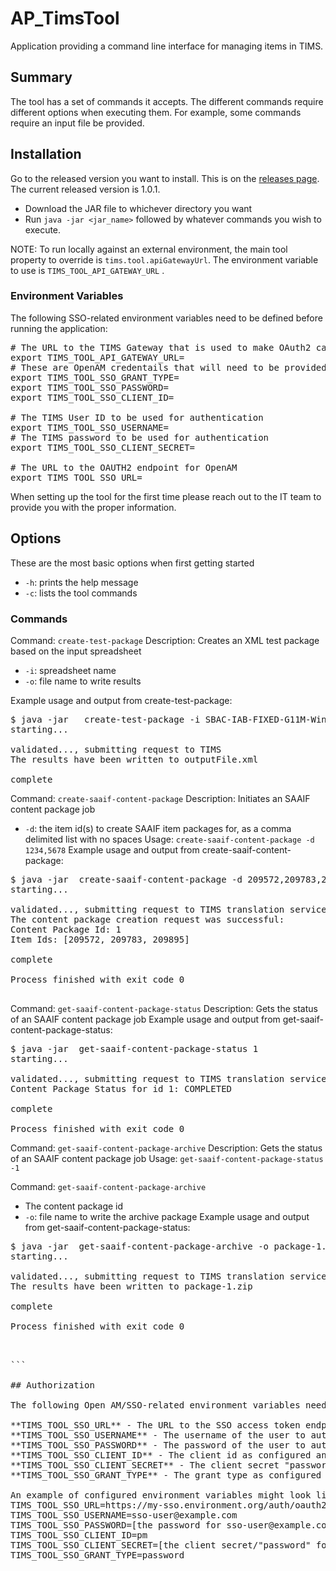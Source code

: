 # AP_TimsTool

Application providing a command line interface for managing items in TIMS.

## Summary

The tool has a set of commands it accepts.  The different commands require different options when executing them.  For example, some commands require an input file be provided.

## Installation

Go to the released version you want to install.  This is on the [releases page](https://github.com/SmarterApp/AP_TimsTool/releases).  The current released version is 1.0.1.

- Download the JAR file to whichever directory you want
- Run `java -jar <jar_name>` followed by whatever commands you wish to execute.

NOTE: To run locally against an external environment, the main tool property to override is `tims.tool.apiGatewayUrl`. The environment variable to use is `TIMS_TOOL_API_GATEWAY_URL` .

### Environment Variables

The following SSO-related environment variables need to be defined before running the application:

<pre>
# The URL to the TIMS Gateway that is used to make OAuth2 calls to TIMS
export TIMS_TOOL_API_GATEWAY_URL=
# These are OpenAM credentails that will need to be provided for the TIMS environment
export TIMS_TOOL_SSO_GRANT_TYPE=
export TIMS_TOOL_SSO_PASSWORD=
export TIMS_TOOL_SSO_CLIENT_ID=

# The TIMS User ID to be used for authentication
export TIMS_TOOL_SSO_USERNAME=
# The TIMS password to be used for authentication
export TIMS_TOOL_SSO_CLIENT_SECRET=

# The URL to the OAUTH2 endpoint for OpenAM
export TIMS_TOOL_SSO_URL=
</pre>

When setting up the tool for the first time please reach out to the IT team to provide you with the proper information.

## Options

These are the most basic options when first getting started

- `-h`: prints the help message
- `-c`: lists the tool commands 

### Commands
Command: `create-test-package` 
Description: Creates an XML test package based on the input spreadsheet

- `-i`: spreadsheet name
- `-o`: file name to write results

Example usage and output from create-test-package:

<pre>
$ java -jar <jar-name>  create-test-package -i SBAC-IAB-FIXED-G11M-Winter-2017-2018.xlsx -o outputFile.xml
starting...

validated..., submitting request to TIMS
The results have been written to outputFile.xml

complete
</pre>

Command: `create-saaif-content-package`
Description: Initiates an SAAIF content package job
- `-d`: the item id(s) to create SAAIF item packages for, as a comma delimited list with no spaces
Usage: `create-saaif-content-package -d 1234,5678`
Example usage and output from create-saaif-content-package:

<pre>
$ java -jar <jar-name> create-saaif-content-package -d 209572,209783,209895
starting...

validated..., submitting request to TIMS translation service
The content package creation request was successful:
Content Package Id: 1
Item Ids: [209572, 209783, 209895]

complete

Process finished with exit code 0

</pre>

Command: `get-saaif-content-package-status`
Description: Gets the status of an SAAIF content package job 
Example usage and output from get-saaif-content-package-status:

<pre>
$ java -jar <jar-name> get-saaif-content-package-status 1
starting...

validated..., submitting request to TIMS translation service
Content Package Status for id 1: COMPLETED

complete

Process finished with exit code 0
</pre>

Command: `get-saaif-content-package-archive`
Description: Gets the status of an SAAIF content package job 
Usage: `get-saaif-content-package-status -1`

Command: `get-saaif-content-package-archive`
- The content package id
- `-o`: file name to write the archive package
Example usage and output from get-saaif-content-package-status:

<pre>
$ java -jar <jar-name> get-saaif-content-package-archive -o package-1.zip 1
starting...

validated..., submitting request to TIMS translation service
The results have been written to package-1.zip

complete

Process finished with exit code 0
<pre>


```

## Authorization

The following Open AM/SSO-related environment variables need to be defined before running the application:

**TIMS_TOOL_SSO_URL** - The URL to the SSO access token endpoint  
**TIMS_TOOL_SSO_USERNAME** - The username of the user to authenticate against Open AM    
**TIMS_TOOL_SSO_PASSWORD** - The password of the user to authenticate against Open AM  
**TIMS_TOOL_SSO_CLIENT_ID** - The client id as configured and stored in Open AM. This is a public identifier for the application    
**TIMS_TOOL_SSO_CLIENT_SECRET** - The client secret "password" as configured and stored in Open AM.  
**TIMS_TOOL_SSO_GRANT_TYPE** - The grant type as configured in Open AM - the value for this in most instances is `password`
   
An example of configured environment variables might look like this:
TIMS_TOOL_SSO_URL=https://my-sso.environment.org/auth/oauth2/access_token?realm=/sbac
TIMS_TOOL_SSO_USERNAME=sso-user@example.com
TIMS_TOOL_SSO_PASSWORD=[the password for sso-user@example.com]
TIMS_TOOL_SSO_CLIENT_ID=pm
TIMS_TOOL_SSO_CLIENT_SECRET=[the client secret/"password" for the pm client]
TIMS_TOOL_SSO_GRANT_TYPE=password